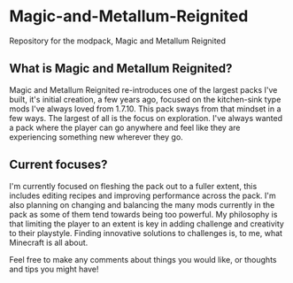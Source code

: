 # Magic-and-Metallum-Reignited
Repository for the modpack, Magic and Metallum Reignited

<h2>
  What is Magic and Metallum Reignited?
</h2> 
<p>
  Magic and Metallum Reignited re-introduces one of the largest packs I've built, it's initial creation, a few years ago, focused on the kitchen-sink type mods I've always loved from 1.7.10. This pack sways from that mindset in a few ways. The largest of all is the focus on exploration. I've always wanted a pack where the player can go anywhere and feel like they are experiencing something new wherever they go.
</p>
<h2>
  Current focuses?
</h2>
<p>
  I'm currently focused on fleshing the pack out to a fuller extent, this includes editing recipes and improving performance across the pack. I'm also planning on changing and balancing the many mods currently in the pack as some of them tend towards being too powerful. My philosophy is that limiting the player to an extent is key in adding challenge and creativity to their playstyle. Finding innovative solutions to challenges is, to me, what Minecraft is all about. 
</p>

Feel free to make any comments about things you would like, or thoughts and tips you might have!
